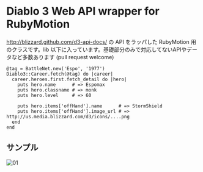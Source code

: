 Diablo 3 Web API wrapper for RubyMotion
=====

http://blizzard.github.com/d3-api-docs/ の API をラッパした RubyMotion 用のクラスです。lib 以下に入っています。基礎部分のみで対応してないAPIやデータなど多数あります (pull request welcome)

    @tag = BattleNet.new('Espo', '1977')
    Diablo3::Career.fetch(@tag) do |career|
      career.heroes.first.fetch_detail do |hero|
        puts hero.name      # => Espomax
        puts hero.classname # => monk
        puts hero.level     # => 60
        
        puts hero.items['offHand'].name      # => StormShield
        puts hero.items['offHand'].image_url # => http://us.media.blizzard.com/d3/icons/....png
      end
    end

サンプル
--------------------
![01](http://dl.dropbox.com/u/2586384/image/20120917_124210.png)
